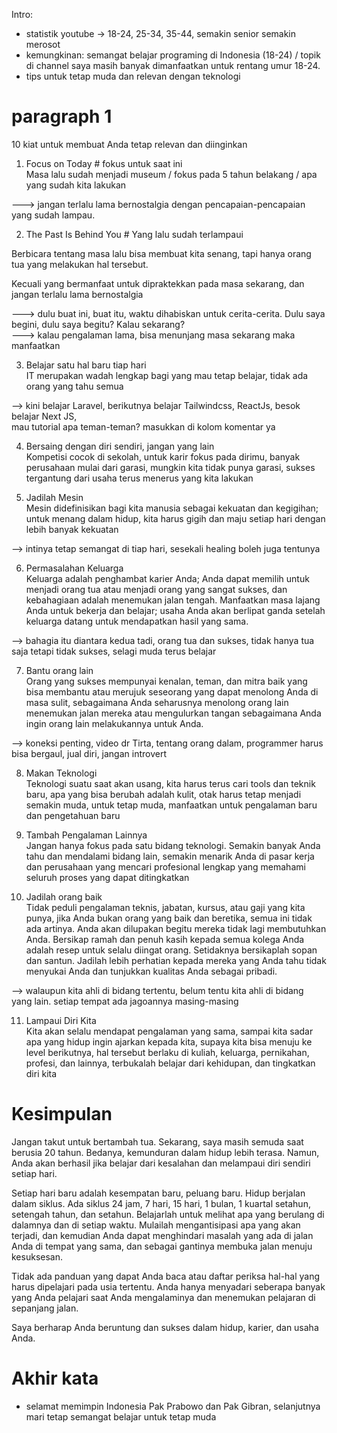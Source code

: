 Intro:  
- statistik youtube -> 18-24, 25-34, 35-44, semakin senior semakin merosot  
- kemungkinan: semangat belajar programing di Indonesia (18-24) / topik di channel saya masih banyak dimanfaatkan untuk rentang umur 18-24.  
- tips untuk tetap muda dan relevan dengan teknologi  
  
# paragraph 1  
10 kiat untuk membuat Anda tetap relevan dan diinginkan  
  
1. Focus on Today # fokus untuk saat ini  
Masa lalu sudah menjadi museum / fokus pada 5 tahun belakang / apa yang sudah kita lakukan  
  
---> jangan terlalu lama bernostalgia dengan pencapaian-pencapaian yang sudah lampau.  
  
2. The Past Is Behind You # Yang lalu sudah terlampaui  
  
Berbicara tentang masa lalu bisa membuat kita senang, tapi hanya orang tua yang melakukan hal tersebut.  
  
Kecuali yang bermanfaat untuk dipraktekkan pada masa sekarang, dan jangan terlalu lama bernostalgia  
  
---> dulu buat ini, buat itu, waktu dihabiskan untuk cerita-cerita. Dulu saya begini, dulu saya begitu? Kalau sekarang?  
---> kalau pengalaman lama, bisa menunjang masa sekarang maka manfaatkan  
  
3. Belajar satu hal baru tiap hari  
IT merupakan wadah lengkap bagi yang mau tetap belajar, tidak ada orang yang tahu semua  
  
--> kini belajar Laravel, berikutnya belajar Tailwindcss, ReactJs, besok belajar Next JS,  
mau tutorial apa teman-teman? masukkan di kolom komentar ya  
  
4. Bersaing dengan diri sendiri, jangan yang lain  
Kompetisi cocok di sekolah, untuk karir fokus pada dirimu, banyak perusahaan mulai dari garasi, mungkin kita tidak punya garasi, sukses tergantung dari usaha terus menerus yang kita lakukan  
  
5. Jadilah Mesin  
Mesin didefinisikan bagi kita manusia sebagai kekuatan dan kegigihan; untuk menang dalam hidup, kita harus gigih dan maju setiap hari dengan lebih banyak kekuatan  
  
--> intinya tetap semangat di tiap hari, sesekali healing boleh juga tentunya  
  
6. Permasalahan Keluarga  
Keluarga adalah penghambat karier Anda; Anda dapat memilih untuk menjadi orang tua atau menjadi orang yang sangat sukses, dan kebahagiaan adalah menemukan jalan tengah. Manfaatkan masa lajang Anda untuk bekerja dan belajar; usaha Anda akan berlipat ganda setelah keluarga datang untuk mendapatkan hasil yang sama.  
  
--> bahagia itu diantara kedua tadi, orang tua dan sukses, tidak hanya tua saja tetapi tidak sukses, selagi muda terus belajar  
  
7. Bantu orang lain  
Orang yang sukses mempunyai kenalan, teman, dan mitra baik yang bisa membantu atau merujuk seseorang yang dapat menolong Anda di masa sulit, sebagaimana Anda seharusnya menolong orang lain menemukan jalan mereka atau mengulurkan tangan sebagaimana Anda ingin orang lain melakukannya untuk Anda.  
  
--> koneksi penting, video dr Tirta, tentang orang dalam, programmer harus bisa bergaul, jual diri, jangan introvert  
  
8. Makan Teknologi  
Teknologi suatu saat akan usang, kita harus terus cari tools dan teknik baru, apa yang bisa berubah adalah kulit, otak harus tetap menjadi semakin muda, untuk tetap muda, manfaatkan untuk pengalaman baru dan pengetahuan baru  
  
9. Tambah Pengalaman Lainnya  
Jangan hanya fokus pada satu bidang teknologi. Semakin banyak Anda tahu dan mendalami bidang lain, semakin menarik Anda di pasar kerja dan perusahaan yang mencari profesional lengkap yang memahami seluruh proses yang dapat ditingkatkan  
  
10. Jadilah orang baik  
Tidak peduli pengalaman teknis, jabatan, kursus, atau gaji yang kita punya, jika Anda bukan orang yang baik dan beretika, semua ini tidak ada artinya. Anda akan dilupakan begitu mereka tidak lagi membutuhkan Anda. Bersikap ramah dan penuh kasih kepada semua kolega Anda adalah resep untuk selalu diingat orang. Setidaknya bersikaplah sopan dan santun. Jadilah lebih perhatian kepada mereka yang Anda tahu tidak menyukai Anda dan tunjukkan kualitas Anda sebagai pribadi.  
  
--> walaupun kita ahli di bidang tertentu, belum tentu kita ahli di bidang yang lain. setiap tempat ada jagoannya masing-masing  
  
11. Lampaui Diri Kita  
Kita akan selalu mendapat pengalaman yang sama, sampai kita sadar apa yang hidup ingin ajarkan kepada kita, supaya kita bisa menuju ke level berikutnya, hal tersebut berlaku di kuliah, keluarga, pernikahan, profesi, dan lainnya, terbukalah belajar dari kehidupan, dan tingkatkan diri kita  
  
# Kesimpulan  
Jangan takut untuk bertambah tua. Sekarang, saya masih semuda saat berusia 20 tahun. Bedanya, kemunduran dalam hidup lebih terasa. Namun, Anda akan berhasil jika belajar dari kesalahan dan melampaui diri sendiri setiap hari.  
  
Setiap hari baru adalah kesempatan baru, peluang baru. Hidup berjalan dalam siklus. Ada siklus 24 jam, 7 hari, 15 hari, 1 bulan, 1 kuartal setahun, setengah tahun, dan setahun. Belajarlah untuk melihat apa yang berulang di dalamnya dan di setiap waktu. Mulailah mengantisipasi apa yang akan terjadi, dan kemudian Anda dapat menghindari masalah yang ada di jalan Anda di tempat yang sama, dan sebagai gantinya membuka jalan menuju kesuksesan.  
  
Tidak ada panduan yang dapat Anda baca atau daftar periksa hal-hal yang harus dipelajari pada usia tertentu. Anda hanya menyadari seberapa banyak yang Anda pelajari saat Anda mengalaminya dan menemukan pelajaran di sepanjang jalan.  
  
Saya berharap Anda beruntung dan sukses dalam hidup, karier, dan usaha Anda.  
  
# Akhir kata  
- selamat memimpin Indonesia Pak Prabowo dan Pak Gibran, selanjutnya mari tetap semangat belajar untuk tetap muda
